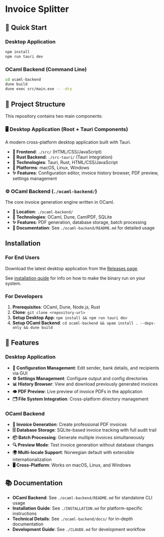 # Invoice Splitter

## 🚀 Quick Start

### Desktop Application

```bash
npm install
npm run tauri dev
```

### OCaml Backend (Command Line)

```bash
cd ocaml-backend
dune build
dune exec src/main.exe -- -dry
```

## 📁 Project Structure

This repository contains two main components:

### 🖥️ **Desktop Application** (Root + Tauri Components)

A modern cross-platform desktop application built with Tauri.

- **📁 Frontend**: `./src/` (HTML/CSS/JavaScript)
- **📁 Rust Backend**: `./src-tauri/` (Tauri integration)
- **🚀 Technologies**: Tauri, Rust, HTML/CSS/JavaScript
- **📱 Platforms**: macOS, Linux, Windows
- **✨ Features**: Configuration editor, invoice history browser, PDF preview, settings management

### ⚙️ **OCaml Backend** (`./ocaml-backend/`)

The core invoice generation engine written in OCaml.

- **📁 Location**: `./ocaml-backend/`
- **🚀 Technologies**: OCaml, Dune, CamlPDF, SQLite
- **✨ Features**: PDF generation, database storage, batch processing
- **📖 Documentation**: See `./ocaml-backend/README.md` for detailed usage

## Installation

### For End Users

Download the latest desktop application from the [Releases page](https://github.com/username/ocaml-invoice/releases).

See [installation guide](./INSTALLATION.md) for info on how to make the binary run on your system.

### For Developers

1. **Prerequisites**: OCaml, Dune, Node.js, Rust
2. **Clone**: `git clone <repository-url>`
3. **Setup Desktop App**: `npm install && npm run tauri dev`
4. **Setup OCaml Backend**: `cd ocaml-backend && opam install . --deps-only && dune build`

## 🌟 Features

### Desktop Application

- **📝 Configuration Management**: Edit sender, bank details, and recipients via GUI
- **⚙️ Settings Management**: Configure output and config directories
- **📊 History Browser**: View and download previously generated invoices
- **👁️ PDF Preview**: Live preview of invoice PDFs in the application
- **🗂️ File System Integration**: Cross-platform directory management

### OCaml Backend

- **🧾 Invoice Generation**: Create professional PDF invoices
- **🗄️ Database Storage**: SQLite-based invoice tracking with full audit trail
- **📦 Batch Processing**: Generate multiple invoices simultaneously
- **🔍 Preview Mode**: Test invoice generation without database changes
- **🌍 Multi-locale Support**: Norwegian default with extensible internationalization
- **🖥️ Cross-Platform**: Works on macOS, Linux, and Windows

## 📚 Documentation

- **OCaml Backend**: See `./ocaml-backend/README.md` for standalone CLI usage
- **Installation Guide**: See `./INSTALLATION.md` for platform-specific instructions
- **Technical Details**: See `./ocaml-backend/docs/` for in-depth documentation
- **Development Guide**: See `./CLAUDE.md` for development workflow
